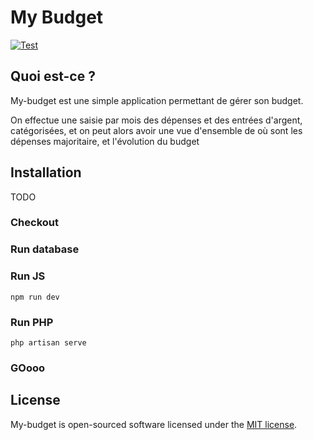 
# My Budget

[![Test](https://github.com/sylfel/my-budget/actions/workflows/laravel.yml/badge.svg)](https://github.com/sylfel/my-budget/actions/workflows/laravel.yml)

## Quoi est-ce ?

My-budget est une simple application permettant de gérer son budget.

On effectue une saisie par mois des dépenses et des entrées d'argent, catégorisées, et on peut alors avoir une vue d'ensemble de où sont les dépenses majoritaire, et l'évolution du budget

## Installation

TODO
### Checkout

### Run database 

### Run JS
```
npm run dev
```

### Run PHP
```
php artisan serve
```

### GOooo

## License

My-budget is open-sourced software licensed under the [MIT license](https://opensource.org/licenses/MIT).
